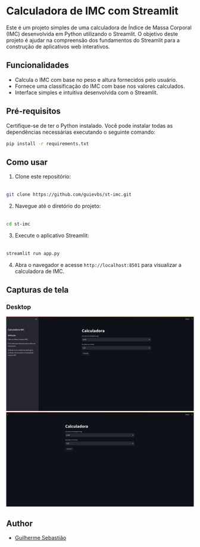 # Calculadora de IMC com Streamlit

Este é um projeto simples de uma calculadora de Índice de Massa Corporal (IMC) desenvolvida em Python utilizando o Streamlit. O objetivo deste projeto é ajudar na compreensão dos fundamentos do Streamlit para a construção de aplicativos web interativos.

## Funcionalidades

- Calcula o IMC com base no peso e altura fornecidos pelo usuário.
- Fornece uma classificação do IMC com base nos valores calculados.
- Interface simples e intuitiva desenvolvida com o Streamlit.

## Pré-requisitos

Certifique-se de ter o Python instalado. Você pode instalar todas as dependências necessárias executando o seguinte comando:

```bash
pip install -r requirements.txt
```

## Como usar

1. Clone este repositório:

```bash

git clone https://github.com/guievbs/st-imc.git
```
2. Navegue até o diretório do projeto:

```bash

cd st-imc
```
3. Execute o aplicativo Streamlit:

```bash

streamlit run app.py
```
4. Abra o navegador e acesse `http://localhost:8501` para visualizar a calculadora de IMC.

## Capturas de tela
### Desktop
![Captura de tela destktop](https://github.com/guievbs/st-imc/blob/main/images/desktop1.png)
![Captura de tela destktop](https://github.com/guievbs/st-imc/blob/main/images/desktop2.png)

## Author

- [Guilherme Sebastião](https://www.github.com/guievbs)

